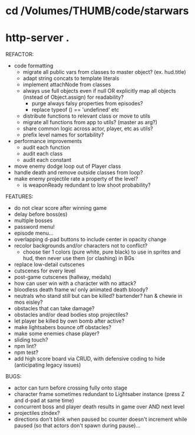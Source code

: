 # cd /Volumes/THUMB/code/starwars
# http-server .

REFACTOR:
* code formatting
  * migrate all public vars from classes to master object? (ex. hud.title)
  * adapt string concats to template literals
  * implement attachNode from classes
  * always use full objects even if null OR explicitly map all objects (instead of Object.assign) for readability?
    * purge always falsy properties from episodes?
    * replace typeof () == 'undefined' etc
  * distribute functions to relevant class or move to utils
  * migrate all functions from app to utils? (master as arg?)
  * share common logic across actor, player, etc as utils?
  * prefix level names for sortability?
* performance improvements
  * audit each function
  * audit each class
  * audit each constant
* move enemy dodge loop out of Player class
* handle death and remove outside classes from loop?
* make enemy projectile rate a property of the level?
  * is weaponReady redundant to low shoot probability?

FEATURES:
* do not clear score after winning game
* delay before boss(es)
* multiple bosses
* password menu!
* episode menu...
* overlapping d-pad buttons to include center in opacity change
* recolor backgrounds and/or characters not to conflict?
  * choose tier 1 colors (pure white, pure black) to use in sprites and hud, then never use them (or clashing) in BGs
* replace low-detail cutscenes
* cutscenes for every level
* post-game cutscenes (hallway, medals)
* how can user win with a character with no attack?
* bloodless death frame w/ only animated death bloody?
* neutrals who stand still but can be killed? bartender? han & chewie in mos eisley?
* obstacles that can take damage?
* obstacles and/or dead bodies stop projectiles?
* let player be killed by own bomb after active?
* make lightsabers bounce off obstacles?
* make some enemies chase player?
* sliding touch?
* npm lint?
* npm test?
* add high score board via CRUD, with defensive coding to hide (anticipating legacy issues)

BUGS:
* actor can turn before crossing fully onto stage
* character frame sometimes redundant to Lightsaber instance (press Z and d-pad at same time)
* concurrent boss and player death results in game over AND next level
* projectiles zIndex?
* directions don't blink when paused bc counter doesn't increment while paused (so that actors don't spawn during pause)...
